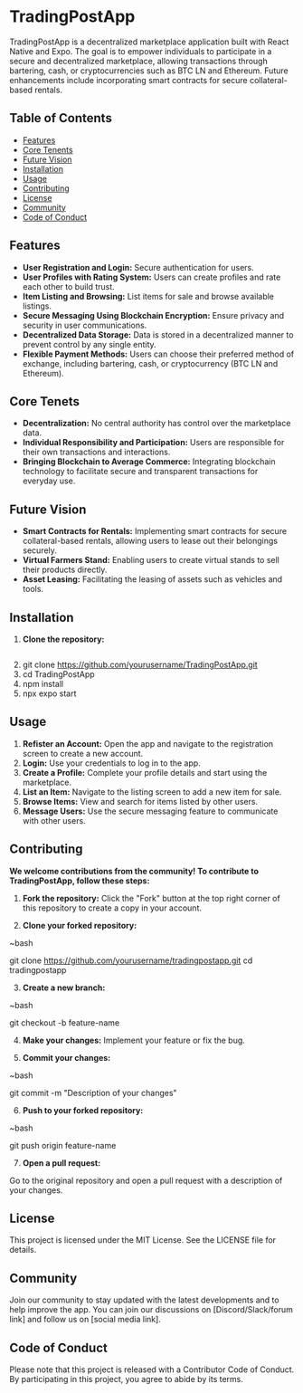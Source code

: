 # TradingPostApp

TradingPostApp is a decentralized marketplace application built with React Native and Expo. The goal is to empower individuals to participate in a secure and decentralized marketplace, allowing transactions through bartering, cash, or cryptocurrencies such as BTC LN and Ethereum. Future enhancements include incorporating smart contracts for secure collateral-based rentals.

## Table of Contents

- [Features](#features)
- [Core Tenents](#coretenents)
- [Future Vision](#future-vision)
- [Installation](#installation)
- [Usage](#usage)
- [Contributing](#contributing)
- [License](#license)
- [Community](#community)
- [Code of Conduct](#code-of-conduct)

## Features

- **User Registration and Login:** Secure authentication for users.
- **User Profiles with Rating System:** Users can create profiles and rate each other to build trust.
- **Item Listing and Browsing:** List items for sale and browse available listings.
- **Secure Messaging Using Blockchain Encryption:** Ensure privacy and security in user communications.
- **Decentralized Data Storage:** Data is stored in a decentralized manner to prevent control by any single entity.
- **Flexible Payment Methods:** Users can choose their preferred method of exchange, including bartering, cash, or cryptocurrency (BTC LN and Ethereum).

## Core Tenets

- **Decentralization:** No central authority has control over the marketplace data.
- **Individual Responsibility and Participation:** Users are responsible for their own transactions and interactions.
- **Bringing Blockchain to Average Commerce:** Integrating blockchain technology to facilitate secure and transparent transactions for everyday use.

## Future Vision

- **Smart Contracts for Rentals:** Implementing smart contracts for secure collateral-based rentals, allowing users to lease out their belongings securely.
- **Virtual Farmers Stand:** Enabling users to create virtual stands to sell their products directly.
- **Asset Leasing:** Facilitating the leasing of assets such as vehicles and tools.

## Installation

1. **Clone the repository:**
   ```bash

   ```
2. git clone https://github.com/yourusername/TradingPostApp.git
3. cd TradingPostApp
4. npm install
5. npx expo start

## Usage

1. **Refister an Account:**
   Open the app and navigate to the registration screen to create a new account.
2. **Login:**
   Use your credentials to log in to the app.
3. **Create a Profile:**
   Complete your profile details and start using the marketplace.
4. **List an Item:**
   Navigate to the listing screen to add a new item for sale.
5. **Browse Items:**
   View and search for items listed by other users.
6. **Message Users:**
   Use the secure messaging feature to communicate with other users.

## Contributing

**We welcome contributions from the community! To contribute to TradingPostApp, follow these steps:**

1. **Fork the repository:**
   Click the "Fork" button at the top right corner of this repository to create a copy in your account.

2. **Clone your forked repository:**

~bash

git clone https://github.com/yourusername/tradingpostapp.git
cd tradingpostapp

3. **Create a new branch:**

~bash

git checkout -b feature-name

4. **Make your changes:**
   Implement your feature or fix the bug.

5. **Commit your changes:**

~bash

git commit -m "Description of your changes"

6. **Push to your forked repository:**

~bash

git push origin feature-name

7. **Open a pull request:**

Go to the original repository and open a pull request with a description of your changes.

## License

This project is licensed under the MIT License. See the LICENSE file for details.

## Community

Join our community to stay updated with the latest developments and to help improve the app. You can join our discussions on [Discord/Slack/forum link] and follow us on [social media link].

## Code of Conduct

Please note that this project is released with a Contributor Code of Conduct. By participating in this project, you agree to abide by its terms.
